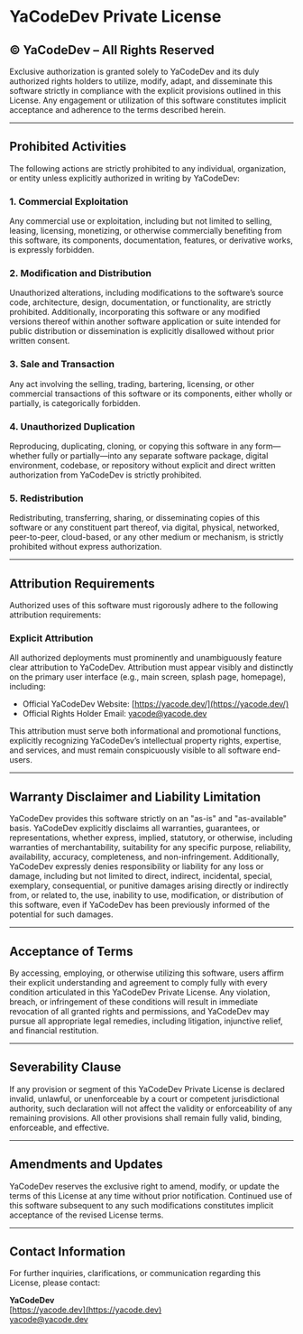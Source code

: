 # YaCodeDev Private License

## © YaCodeDev – All Rights Reserved

Exclusive authorization is granted solely to YaCodeDev and its duly authorized rights holders to utilize, modify, adapt, and disseminate this software strictly in compliance with the explicit provisions outlined in this License. Any engagement or utilization of this software constitutes implicit acceptance and adherence to the terms described herein.

---

## Prohibited Activities

The following actions are strictly prohibited to any individual, organization, or entity unless explicitly authorized in writing by YaCodeDev:

### 1. Commercial Exploitation

Any commercial use or exploitation, including but not limited to selling, leasing, licensing, monetizing, or otherwise commercially benefiting from this software, its components, documentation, features, or derivative works, is expressly forbidden.

### 2. Modification and Distribution

Unauthorized alterations, including modifications to the software’s source code, architecture, design, documentation, or functionality, are strictly prohibited. Additionally, incorporating this software or any modified versions thereof within another software application or suite intended for public distribution or dissemination is explicitly disallowed without prior written consent.

### 3. Sale and Transaction

Any act involving the selling, trading, bartering, licensing, or other commercial transactions of this software or its components, either wholly or partially, is categorically forbidden.

### 4. Unauthorized Duplication

Reproducing, duplicating, cloning, or copying this software in any form—whether fully or partially—into any separate software package, digital environment, codebase, or repository without explicit and direct written authorization from YaCodeDev is strictly prohibited.

### 5. Redistribution

Redistributing, transferring, sharing, or disseminating copies of this software or any constituent part thereof, via digital, physical, networked, peer-to-peer, cloud-based, or any other medium or mechanism, is strictly prohibited without express authorization.

---

## Attribution Requirements

Authorized uses of this software must rigorously adhere to the following attribution requirements:

### Explicit Attribution

All authorized deployments must prominently and unambiguously feature clear attribution to YaCodeDev. Attribution must appear visibly and distinctly on the primary user interface (e.g., main screen, splash page, homepage), including:

- Official YaCodeDev Website: [https://yacode.dev/](https://yacode.dev/)
- Official Rights Holder Email: [yacode@yacode.dev](mailto:yacode@yacode.dev)

This attribution must serve both informational and promotional functions, explicitly recognizing YaCodeDev’s intellectual property rights, expertise, and services, and must remain conspicuously visible to all software end-users.

---

## Warranty Disclaimer and Liability Limitation

YaCodeDev provides this software strictly on an "as-is" and "as-available" basis. YaCodeDev explicitly disclaims all warranties, guarantees, or representations, whether express, implied, statutory, or otherwise, including warranties of merchantability, suitability for any specific purpose, reliability, availability, accuracy, completeness, and non-infringement. Additionally, YaCodeDev expressly denies responsibility or liability for any loss or damage, including but not limited to direct, indirect, incidental, special, exemplary, consequential, or punitive damages arising directly or indirectly from, or related to, the use, inability to use, modification, or distribution of this software, even if YaCodeDev has been previously informed of the potential for such damages.

---

## Acceptance of Terms

By accessing, employing, or otherwise utilizing this software, users affirm their explicit understanding and agreement to comply fully with every condition articulated in this YaCodeDev Private License. Any violation, breach, or infringement of these conditions will result in immediate revocation of all granted rights and permissions, and YaCodeDev may pursue all appropriate legal remedies, including litigation, injunctive relief, and financial restitution.

---

## Severability Clause

If any provision or segment of this YaCodeDev Private License is declared invalid, unlawful, or unenforceable by a court or competent jurisdictional authority, such declaration will not affect the validity or enforceability of any remaining provisions. All other provisions shall remain fully valid, binding, enforceable, and effective.

---

## Amendments and Updates

YaCodeDev reserves the exclusive right to amend, modify, or update the terms of this License at any time without prior notification. Continued use of this software subsequent to any such modifications constitutes implicit acceptance of the revised License terms.

---

## Contact Information

For further inquiries, clarifications, or communication regarding this License, please contact:

**YaCodeDev**  
[https://yacode.dev](https://yacode.dev)  
[yacode@yacode.dev](mailto:yacode@yacode.dev)
